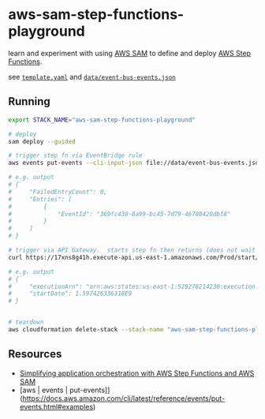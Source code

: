 # aws-sam-step-functions-playground

learn and experiment with using [AWS SAM](https://aws.amazon.com/serverless/sam/) to define and deploy [AWS Step Functions](https://aws.amazon.com/step-functions/).

see [`template.yaml`](template.yaml) and [`data/event-bus-events.json`](data/event-bus-events.json)

## Running

```sh
export STACK_NAME="aws-sam-step-functions-playground"

# deploy
sam deploy --guided

# trigger step fn via EventBridge rule
aws events put-events --cli-input-json file://data/event-bus-events.json

# e.g. output
# {
#     "FailedEntryCount": 0,
#     "Entries": [
#         {
#             "EventId": "369fc438-8a99-bc45-7d79-46788420dbf8"
#         }
#     ]
# }

# trigger via API Gateway.  starts step fn then returns (does not wait for step fn to complete)
curl https://17xns8g41h.execute-api.us-east-1.amazonaws.com/Prod/start/

# e.g. output
# {
#     "executionArn": "arn:aws:states:us-east-1:529276214230:execution:SimpleStateMachine-zIFFWgUF6O6D:53313d15-1005-44d0-84a0-ea57b66d1ac3",
#     "startDate": 1.597426336318E9
# }


# teardown
aws cloudformation delete-stack --stack-name "aws-sam-step-functions-playground" --region "us-east-1"
```

## Resources

* [Simplifying application orchestration with AWS Step Functions and AWS SAM](https://aws.amazon.com/blogs/compute/simplifying-application-orchestration-with-aws-step-functions-and-aws-sam/)
* [aws | events | put-events]](https://docs.aws.amazon.com/cli/latest/reference/events/put-events.html#examples)